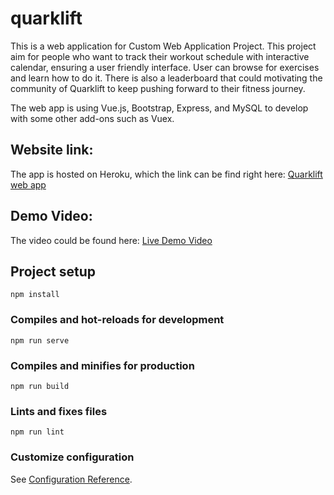 # quarklift
This is a web application for Custom Web Application Project. This project aim for people who want to track their workout schedule with interactive calendar, ensuring a user friendly interface. User can browse for exercises and learn how to do it. There is also a leaderboard that could motivating the community of Quarklift to keep pushing forward to their fitness journey.

The web app is using Vue.js, Bootstrap, Express, and MySQL to develop with some other add-ons such as Vuex.

## Website link:
The app is hosted on Heroku, which the link can be find right here:
[Quarklift web app](https://rocky-refuge-61232-c335854856ce.herokuapp.com/)

## Demo Video:
The video could be found here:
[Live Demo Video](https://drive.google.com/file/d/1mdhbWemLox4A-kVhdvwTo0cL-6CtYeAa/view?usp=sharing)

## Project setup
```
npm install
```

### Compiles and hot-reloads for development
```
npm run serve
```

### Compiles and minifies for production
```
npm run build
```

### Lints and fixes files
```
npm run lint
```

### Customize configuration
See [Configuration Reference](https://cli.vuejs.org/config/).
